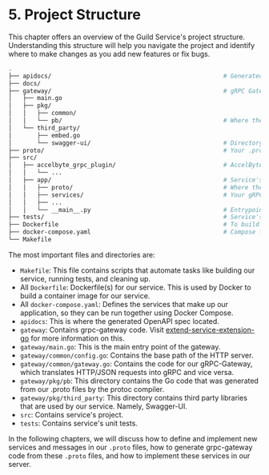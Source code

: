 # 5. Project Structure

This chapter offers an overview of the Guild Service's project structure. Understanding this structure will help you navigate the project and identify where to make changes as you add new features or fix bugs.

```bash
.
├── apidocs/                                                # Generated Swagger specification files
├── docs/
├── gateway/                                                # gRPC Gateway code (GoLang)
│   ├── main.go
│   ├── pkg/
│   │   ├── common/
│   │   └── pb/                                             # Where the Go protobuf-gRPC files will be generated
│   └── third_party/
│       ├── embed.go
│       └── swagger-ui/                                     # Directory containing Swagger UI
├── proto/                                                  # Your .proto files
├── src/
│   ├── accelbyte_grpc_plugin/                              # AccelByte gRPC Plugin framework
│   │   └── ...
│   ├── app/                                                # Service's project
│   │   ├── proto/                                          # Where the Python protobuf-gRPC files will be generated
│   │   ├── services/                                       # Your gRPC Server implementation here
│   │   ├── ...
│   │   └── __main__.py                                     # Entrypoint
├── tests/                                                  # Service's Unit Test
├── Dockerfile                                              # To build complete image with service and grpc-gateway
├── docker-compose.yaml                                     # Compose file that use complete image
└── Makefile
```

The most important files and directories are:

- `Makefile`: This file contains scripts that automate tasks like building our service, running tests, and cleaning up.
- All `Dockerfile`: Dockerfile(s) for our service. This is used by Docker to build a container image for our service.
- All `docker-compose.yaml`: Defines the services that make up our application, so they can be run together using Docker Compose.
- `apidocs`: This is where the generated OpenAPI spec located.
- `gateway`: Contains grpc-gateway code. Visit [extend-service-extension-go](https://github.com/AccelByte/extend-service-extension-go) for more information on this.
- `gateway/main.go`: This is the main entry point of the gateway.
- `gateway/common/config.go`: Contains the base path of the HTTP server.
- `gateway/common/gateway.go`: Contains the code for our gRPC-Gateway, which translates HTTP/JSON requests into gRPC and vice versa.
- `gateway/pkg/pb`: This directory contains the Go code that was generated from our .proto files by the protoc compiler.
- `gateway/pkg/third_party`: This directory contains third party libraries that are used by our service. Namely, Swagger-UI.
- `src`: Contains service's project.
- `tests`: Contains service's unit tests.

In the following chapters, we will discuss how to define and implement new services and messages in our `.proto` files,
how to generate grpc-gateway code from these `.proto` files, and how to implement these services in our server.